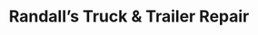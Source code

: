 ---
title: "Randall’s Truck & Trailer Repair"
url: /clayton/randalls-truck-und-trailer-repair/
shop: Autowerkstatt
---